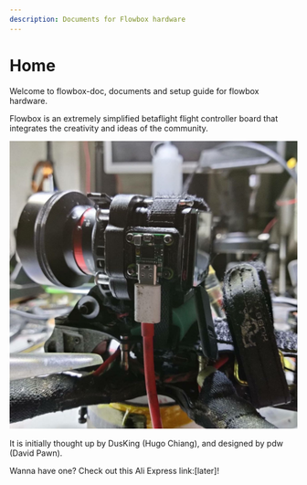 ```yaml
---
description: Documents for Flowbox hardware
---
```


# Home

Welcome to flowbox-doc, documents and setup guide for flowbox hardware.

Flowbox is an extremely simplified betaflight flight controller board that integrates the creativity and ideas of the community.

![Pic from @Nicecrash from RSgoBlackbox Discord](.gitbook/assets/nicecrash.jpg)

It is initially thought up by DusKing \(Hugo Chiang\), and designed by pdw \(David Pawn\).

Wanna have one? Check out this Ali Express link:\[later\]!

